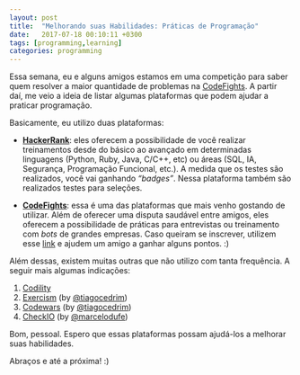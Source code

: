 ```yaml
---
layout: post
title:  "Melhorando suas Habilidades: Práticas de Programação"
date:   2017-07-18 00:10:11 +0300
tags: [programming,learning]
categories: programming
---
```


Essa semana, eu e alguns amigos estamos em uma competição para saber quem resolver a maior quantidade de problemas na [CodeFights](https://codefights.com/signup/fGHtgqJBK8jhPDxoT/main). A partir daí, me veio a ideia de listar algumas plataformas que podem ajudar a praticar programação.

Basicamente, eu utilizo duas plataformas:

* **[HackerRank](https://www.hackerrank.com)**: eles oferecem a possibilidade de você realizar treinamentos desde do básico ao avançado em determinadas linguagens (Python, Ruby, Java, C/C++, etc) ou áreas (SQL, IA, Segurança, Programação Funcional, etc.). A medida que os testes são realizados, você vai ganhando *“badges”*. Nessa plataforma também são realizados testes para seleções.

* **[CodeFights](https://codefights.com/signup/fGHtgqJBK8jhPDxoT/main)**: essa é uma das plataformas que mais venho gostando de utilizar. Além de oferecer uma disputa saudável entre amigos, eles oferecem a possibilidade de práticas para entrevistas ou treinamento com *bots* de grandes empresas. Caso queiram se inscrever, utilizem esse [link](https://codefights.com/signup/fGHtgqJBK8jhPDxoT/main) e ajudem um amigo a ganhar alguns pontos. :)

Além dessas, existem muitas outras que não utilizo com tanta frequência. A seguir mais algumas indicações:

1.	[Codility](https://codility.com/)
2.	[Exercism](http://www.exercism.io/) (by [@tiagocedrim](https://github.com/tiagocedrim))
3.	[Codewars](https://www.codewars.com/) (by [@tiagocedrim](https://github.com/tiagocedrim))
4.	[CheckIO](https://checkio.org/) (by [@marcelodufe](https://github.com/marcelodufe))

Bom, pessoal. Espero que essas plataformas possam ajudá-los a melhorar suas habilidades.

Abraços e até a próxima! :)
